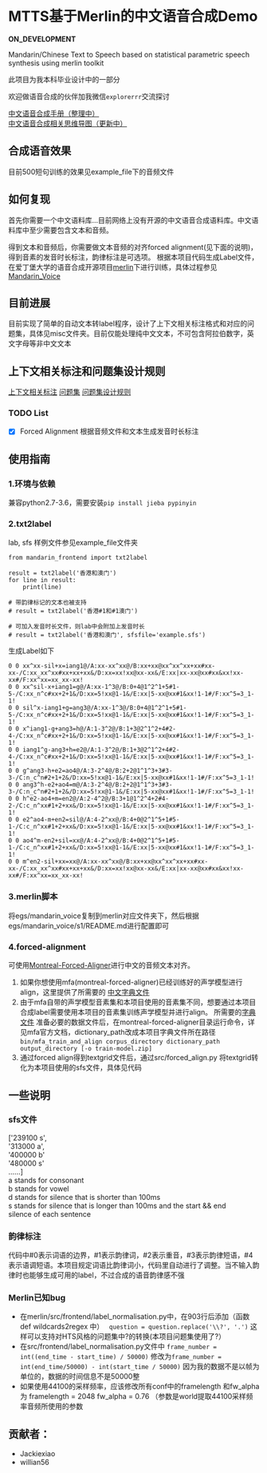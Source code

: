 # MTTS基于Merlin的中文语音合成Demo

**ON_DEVELOPMENT**

Mandarin/Chinese Text to Speech based on statistical parametric speech synthesis using merlin toolkit

此项目为我本科毕业设计中的一部分

欢迎做语音合成的伙伴加我微信`explorerrr`交流探讨

[中文语音合成手册（整理中）](http://mtts.readthedocs.io/zh_CN/latest/#)  
[中文语音合成相关思维导图（更新中）](http://naotu.baidu.com/file/efd4f580e80ed57c7bef115f2d7d5813?token=9b6dd5d2e4bc5b95)  

## 合成语音效果

目前500短句训练的效果见example_file下的音频文件

## 如何复现

首先你需要一个中文语料库...目前网络上没有开源的中文语音合成语料库。中文语料库中至少需要包含文本和音频。

得到文本和音频后，你需要做文本音频的对齐forced alignment(见下面的说明)，得到音素的发音时长标注，韵律标注是可选项。
根据本项目代码生成Label文件，在爱丁堡大学的语音合成开源项目[merlin](https://github.com/CSTR-Edinburgh/merlin)下进行训练，具体过程参见 [Mandarin_Voice](https://github.com/Jackiexiao/MTTS/tree/master/egs/mandarin_voice/s1)

## 目前进展

目前实现了简单的自动文本转label程序，设计了上下文相关标注格式和对应的问题集，具体见misc文件夹。目前仅能处理纯中文文本，不可包含阿拉伯数字，英文字母等非中文文本

## 上下文相关标注和问题集设计规则
[上下文相关标注](https://github.com/Jackiexiao/MTTS/blob/master/misc/mandarin_label.md)
[问题集](https://github.com/Jackiexiao/MTTS/blob/master/misc/questions-mandarin.hed)
[问题集设计规则](https://github.com/Jackiexiao/MTTS/blob/master/docs/mddocs/question.md)

### TODO List
- [x] Forced Alignment 根据音频文件和文本生成发音时长标注

## 使用指南
### 1.环境与依赖
兼容python2.7-3.6，需要安装`pip install jieba pypinyin`
### 2.txt2label

lab, sfs 样例文件参见example_file文件夹

```
from mandarin_frontend import txt2label

result = txt2label('香港和澳门')
for line in result:
    print(line)

# 带韵律标记的文本也被支持
# result = txt2label('香港#1和#1澳门')

# 可加入发音时长文件，则lab中会附加上发音时长
# result = txt2label('香港和澳门', sfsfile='example.sfs')
```

生成Label如下
```
0 0 xx^xx-sil+x=iang1@/A:xx-xx^xx@/B:xx+xx@xx^xx^xx+xx#xx-xx-/C:xx_xx^xx#xx+xx+xx&/D:xx=xx!xx@xx-xx&/E:xx|xx-xx@xx#xx&xx!xx-xx#/F:xx^xx=xx_xx-xx!
0 0 xx^sil-x+iang1=g@/A:xx-1^3@/B:0+4@1^2^1+5#1-5-/C:xx_n^c#xx+2+1&/D:xx=5!xx@1-1&/E:xx|5-xx@xx#1&xx!1-1#/F:xx^5=3_1-1!
0 0 sil^x-iang1+g=ang3@/A:xx-1^3@/B:0+4@1^2^1+5#1-5-/C:xx_n^c#xx+2+1&/D:xx=5!xx@1-1&/E:xx|5-xx@xx#1&xx!1-1#/F:xx^5=3_1-1!
0 0 x^iang1-g+ang3=h@/A:1-3^2@/B:1+3@2^1^2+4#2-4-/C:xx_n^c#xx+2+1&/D:xx=5!xx@1-1&/E:xx|5-xx@xx#1&xx!1-1#/F:xx^5=3_1-1!
0 0 iang1^g-ang3+h=e2@/A:1-3^2@/B:1+3@2^1^2+4#2-4-/C:xx_n^c#xx+2+1&/D:xx=5!xx@1-1&/E:xx|5-xx@xx#1&xx!1-1#/F:xx^5=3_1-1!
0 0 g^ang3-h+e2=ao4@/A:3-2^4@/B:2+2@1^1^3+3#3-3-/C:n_c^n#2+1+2&/D:xx=5!xx@1-1&/E:xx|5-xx@xx#1&xx!1-1#/F:xx^5=3_1-1!
0 0 ang3^h-e2+ao4=m@/A:3-2^4@/B:2+2@1^1^3+3#3-3-/C:n_c^n#2+1+2&/D:xx=5!xx@1-1&/E:xx|5-xx@xx#1&xx!1-1#/F:xx^5=3_1-1!
0 0 h^e2-ao4+m=en2@/A:2-4^2@/B:3+1@1^2^4+2#4-2-/C:c_n^xx#1+2+xx&/D:xx=5!xx@1-1&/E:xx|5-xx@xx#1&xx!1-1#/F:xx^5=3_1-1!
0 0 e2^ao4-m+en2=sil@/A:4-2^xx@/B:4+0@2^1^5+1#5-1-/C:c_n^xx#1+2+xx&/D:xx=5!xx@1-1&/E:xx|5-xx@xx#1&xx!1-1#/F:xx^5=3_1-1!
0 0 ao4^m-en2+sil=xx@/A:4-2^xx@/B:4+0@2^1^5+1#5-1-/C:c_n^xx#1+2+xx&/D:xx=5!xx@1-1&/E:xx|5-xx@xx#1&xx!1-1#/F:xx^5=3_1-1!
0 0 m^en2-sil+xx=xx@/A:xx-xx^xx@/B:xx+xx@xx^xx^xx+xx#xx-xx-/C:xx_xx^xx#xx+xx+xx&/D:xx=xx!xx@xx-xx&/E:xx|xx-xx@xx#xx&xx!xx-xx#/F:xx^xx=xx_xx-xx!
```

### 3.merlin脚本
将egs/mandarin_voice复制到merlin对应文件夹下，然后根据egs/mandarin_voice/s1/README.md进行配置即可

### 4.forced-alignment
可使用[Montreal-Forced-Aligner](https://github.com/MontrealCorpusTools/Montreal-Forced-Aligner)进行中文的音频文本对齐。
1. 如果你想使用mfa(montreal-forced-aligner)已经训练好的声学模型进行align，这里提供了所需要的 [中文字典文件](https://github.com/Jackiexiao/MTTS/blob/master/misc/mandarin-for-montreal-forced-aligner-pre-trained-model.lexicon)
2. 由于mfa自带的声学模型音素集和本项目使用的音素集不同，想要通过本项目
合成label需要使用本项目的音素集训练声学模型并进行align。
所需要的[字典文件](https://github.com/Jackiexiao/MTTS/blob/master/misc/mandarin_mtts.lexicon)
准备必要的数据文件后，在montreal-forced-aligner目录运行命令，详见mfa官方文档，dictionary_path改成本项目字典文件所在路径
`bin/mfa_train_and_align corpus_directory dictionary_path output_directory [-o train-model.zip]`
3. 通过forced align得到textgrid文件后，通过src/forced_align.py
   将textgrid转化为本项目使用的sfs文件，具体见代码


## 一些说明
### sfs文件
['239100 s',   
'313000 a',   
'400000 b'   
'480000 s'   
......]  
a stands for consonant  
b stands for vowel  
d stands for silence that is shorter than 100ms  
s stands for silence that is longer than 100ms and the start && end  
silence of each sentence  
 
### 韵律标注
代码中#0表示词语的边界，#1表示韵律词，#2表示重音，#3表示韵律短语，#4表示语调短语。本项目规定词语比韵律词小，代码里自动进行了调整。当不输入韵律时也能够生成可用的label，不过合成的语音韵律感不强

### Merlin已知bug
* 在merlin/src/frontend/label_normalisation.py中，在903行后添加（函数 def wildcards2regex 中） ` question = question.replace('\\?', '.')` 这样可以支持对HTS风格的问题集中?的转换(本项目问题集使用了?）
* 在src/frontend/label_normalisation.py文件中 `frame_number = int((end_time - start_time) / 50000)` 修改为`frame_number = int(end_time/50000) - int(start_time / 50000)` 因为我的数据不是以帧为单位的，数据的时间信息不是50000整
* 如果使用44100的采样频率，应该修改所有conf中的framelength 和fw_alpha 为 framelength = 2048 fw_alpha = 0.76 （参数是world提取44100采样频率音频所使用的参数

## 贡献者：
* Jackiexiao
* willian56

